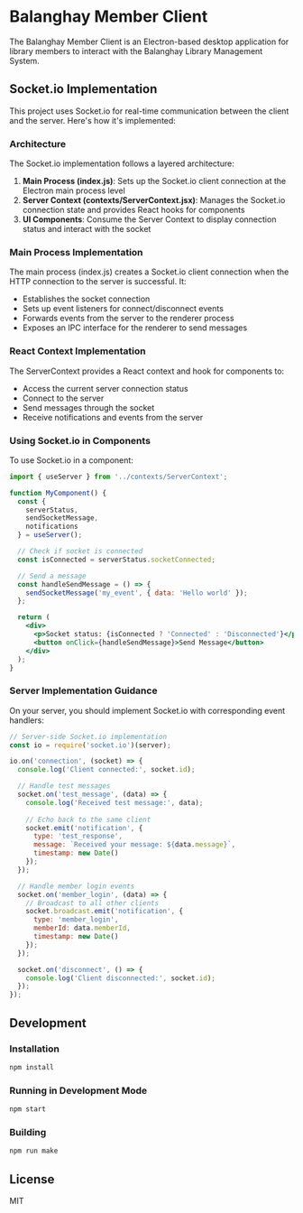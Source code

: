 # Balanghay Member Client

The Balanghay Member Client is an Electron-based desktop application for library members to interact with the Balanghay Library Management System.

## Socket.io Implementation

This project uses Socket.io for real-time communication between the client and the server. Here's how it's implemented:

### Architecture

The Socket.io implementation follows a layered architecture:

1. **Main Process (index.js)**: Sets up the Socket.io client connection at the Electron main process level
2. **Server Context (contexts/ServerContext.jsx)**: Manages the Socket.io connection state and provides React hooks for components
3. **UI Components**: Consume the Server Context to display connection status and interact with the socket

### Main Process Implementation

The main process (index.js) creates a Socket.io client connection when the HTTP connection to the server is successful. It:

- Establishes the socket connection
- Sets up event listeners for connect/disconnect events
- Forwards events from the server to the renderer process
- Exposes an IPC interface for the renderer to send messages

### React Context Implementation

The ServerContext provides a React context and hook for components to:

- Access the current server connection status
- Connect to the server
- Send messages through the socket
- Receive notifications and events from the server

### Using Socket.io in Components

To use Socket.io in a component:

```jsx
import { useServer } from '../contexts/ServerContext';

function MyComponent() {
  const { 
    serverStatus, 
    sendSocketMessage, 
    notifications 
  } = useServer();

  // Check if socket is connected
  const isConnected = serverStatus.socketConnected;

  // Send a message
  const handleSendMessage = () => {
    sendSocketMessage('my_event', { data: 'Hello world' });
  };

  return (
    <div>
      <p>Socket status: {isConnected ? 'Connected' : 'Disconnected'}</p>
      <button onClick={handleSendMessage}>Send Message</button>
    </div>
  );
}
```

### Server Implementation Guidance

On your server, you should implement Socket.io with corresponding event handlers:

```javascript
// Server-side Socket.io implementation
const io = require('socket.io')(server);

io.on('connection', (socket) => {
  console.log('Client connected:', socket.id);

  // Handle test messages
  socket.on('test_message', (data) => {
    console.log('Received test message:', data);
    
    // Echo back to the same client
    socket.emit('notification', {
      type: 'test_response',
      message: `Received your message: ${data.message}`,
      timestamp: new Date()
    });
  });

  // Handle member login events
  socket.on('member_login', (data) => {
    // Broadcast to all other clients
    socket.broadcast.emit('notification', {
      type: 'member_login',
      memberId: data.memberId,
      timestamp: new Date()
    });
  });

  socket.on('disconnect', () => {
    console.log('Client disconnected:', socket.id);
  });
});
```

## Development

### Installation

```bash
npm install
```

### Running in Development Mode

```bash
npm start
```

### Building

```bash
npm run make
```

## License

MIT